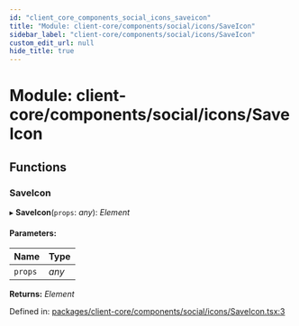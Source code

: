 ```yaml
---
id: "client_core_components_social_icons_saveicon"
title: "Module: client-core/components/social/icons/SaveIcon"
sidebar_label: "client-core/components/social/icons/SaveIcon"
custom_edit_url: null
hide_title: true
---
```


# Module: client-core/components/social/icons/SaveIcon

## Functions

### SaveIcon

▸ **SaveIcon**(`props`: *any*): *Element*

#### Parameters:

Name | Type |
:------ | :------ |
`props` | *any* |

**Returns:** *Element*

Defined in: [packages/client-core/components/social/icons/SaveIcon.tsx:3](https://github.com/xr3ngine/xr3ngine/blob/9d253dc38/packages/client-core/components/social/icons/SaveIcon.tsx#L3)
